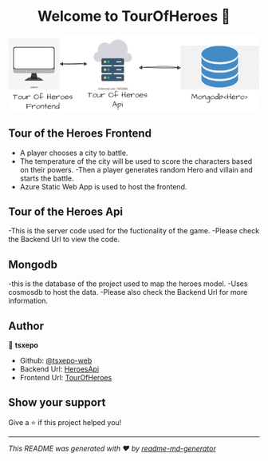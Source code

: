 <h1 align="center">Welcome to TourOfHeroes 👋</h1>
<p>
</p>

![Design](https://github.com/tsxepo-web/TourOfHeroesFrontEnd/blob/master/Design.drawio.png)

## Tour of the Heroes Frontend

- A player chooses a city to battle.
- The temperature of the city will be used to score the characters based on their powers.
  -Then a player generates random Hero and villain and starts the battle.
- Azure Static Web App is used to host the frontend.

## Tour of the Heroes Api

-This is the server code used for the fuctionality of the game.
-Please check the Backend Url to view the code.

## Mongodb

-this is the database of the project used to map the heroes model.
-Uses cosmosdb to host the data.
-Please also check the Backend Url for more information.

## Author

👤 **tsxepo**

- Github: [@tsxepo-web](https://github.com/tsxepo-web)
- Backend Url: [HeroesApi](https://tourofheroesbackendtjabane.azurewebsites.net/api/heroes)
- Frontend Url: [TourOfHeroes](https://salmon-tree-09b222d00.2.azurestaticapps.net)

## Show your support

Give a ⭐️ if this project helped you!

---

_This README was generated with ❤️ by [readme-md-generator](https://github.com/kefranabg/readme-md-generator)_
